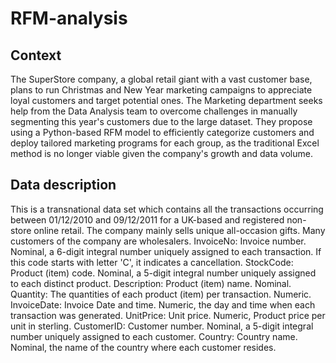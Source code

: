 # RFM-analysis
## Context
The SuperStore company, a global retail giant with a vast customer base, plans to run Christmas and New Year marketing campaigns to appreciate loyal customers and target potential ones. The Marketing department seeks help from the Data Analysis team to overcome challenges in manually segmenting this year's customers due to the large dataset. They propose using a Python-based RFM model to efficiently categorize customers and deploy tailored marketing programs for each group, as the traditional Excel method is no longer viable given the company's growth and data volume.
## Data description
This is a transnational data set which contains all the transactions occurring between 01/12/2010 and 09/12/2011 for a UK-based and registered non-store online retail. The company mainly sells unique all-occasion gifts. Many customers of the company are wholesalers.
InvoiceNo: Invoice number. Nominal, a 6-digit integral number uniquely assigned to each transaction. If this code starts with letter 'C', it indicates a cancellation.
StockCode: Product (item) code. Nominal, a 5-digit integral number uniquely assigned to each distinct product.
Description: Product (item) name. Nominal.
Quantity: The quantities of each product (item) per transaction. Numeric.
InvoiceDate: Invoice Date and time. Numeric, the day and time when each transaction was generated.
UnitPrice: Unit price. Numeric, Product price per unit in sterling.
CustomerID: Customer number. Nominal, a 5-digit integral number uniquely assigned to each customer.
Country: Country name. Nominal, the name of the country where each customer resides.
